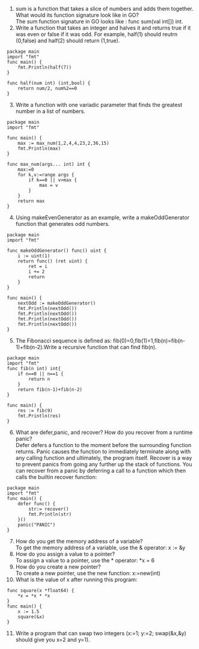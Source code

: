 1. sum is a function that takes a slice of numbers and adds them together. What would its function signature look like in GO?  
The sum function signature in GO looks like : func sum(val int[]) int.  
2. Write a function that takes an integer and halves it and returns true if it was even or false if it was odd. For example, half(1) should reutrn (0,false) and half(2) should return (1,true).  
````golang
package main
import "fmt"
func main() {
    fmt.Println(half(7))
}

func half(num int) (int,bool) {
    return num/2, num%2==0
}
````  
3. Write a function with one variadic parameter that finds the greatest number in a list of numbers.  
````golang
package main
import "fmt"

func main() {
    max := max_num(1,2,4,4,23,2,36,15)
    fmt.Println(max)
}

func max_num(args... int) int {
    max:=0
    for k,v:=range args {
        if k==0 || v>max {
            max = v
        }
    }
    return max
}
````
4. Using makeEvenGenerator as an example, write a makeOddGenerator function that generates odd numbers.  
````golang
package main
import "fmt"

func makeOddGenerator() func() uint {
    i := uint(1)
    return func() (ret uint) {
        ret = i
        i += 2
        return
    }
}

func main() {
    nextOdd := makeOddGenerator()
    fmt.Println(nextOdd())
    fmt.Println(nextOdd())
    fmt.Println(nextOdd())
    fmt.Println(nextOdd())
}
````  

5. The Fibonacci sequence is defined as: fib(0)=0,fib(1)=1,fib(n)=fib(n-1)+fib(n-2).Write a recursive function that can find fib(n).  
````golang
package main
import "fmt"
func fib(n int) int{
    if n==0 || n==1 {
        return n
    }
    return fib(n-1)+fib(n-2)
}

func main() {
    res := fib(9)
    fmt.Println(res)
}
````
6. What are defer,panic, and recover? How do you recover from a runtime panic?  
Defer defers a function to the moment before the surrounding function returns. Panic causes the function to immediately terminate along with any calling function and ultimately, the program itself. Recover is a way to prevent panics from going any further up the stack of functions. You can recover from a panic by deferring a call to a function which then calls the builtin recover function:  
````golang
package main
import "fmt"
func main() {
    defer func() {
        str:= recover()
        fmt.Println(str)    
    }()
    panic("PANIC")
}
````
7. How do you get the memory address of a variable?  
To get the memory address of a variable, use the & operator: x := &y  
8. How do you assign a value to a pointer?  
To assign a value to a pointer, use the * operator: *x = 6  
9. How do you create a new pointer?  
To create a new pointer, use the new function: x:=new(int)  
10. What is the value of x after running this program:
````golang
func square(x *float64) {
    *x = *x * *x
}
func main() {
    x := 1.5
    square(&x)
}
````
11. Write a program that can swap two integers (x:=1; y:=2; swap(&x,&y) should give you x=2 and y=1).  
